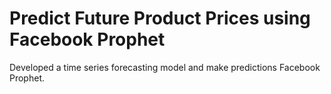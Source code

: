 # Predict Future Product Prices using Facebook Prophet

Developed a time series forecasting model and make predictions Facebook Prophet.
